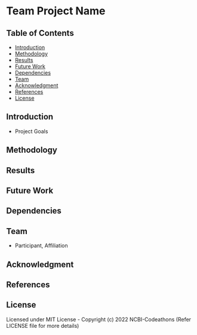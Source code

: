 # Team Project Name

## Table of Contents
- [Introduction](#Introduction)
- [Methodology](#Methodology)
- [Results](#Results)
- [Future Work](#Future-Work)
- [Dependencies](#Dependencies)
- [Team](#Team)
- [Acknowledgment](#Acknowledgment)
- [References](#References)
- [License](#License)

## Introduction
- Project Goals

## Methodology

## Results

## Future Work

## Dependencies

## Team
- Participant, Affiliation 

## Acknowledgment

## References

## License
Licensed under MIT License - Copyright (c) 2022 NCBI-Codeathons (Refer LICENSE file for more details)
